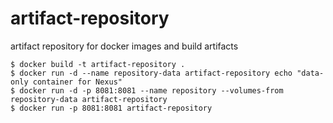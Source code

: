 # artifact-repository
artifact repository for docker images and build artifacts

```
$ docker build -t artifact-repository .
$ docker run -d --name repository-data artifact-repository echo "data-only container for Nexus"
$ docker run -d -p 8081:8081 --name repository --volumes-from repository-data artifact-repository
$ docker run -p 8081:8081 artifact-repository  
```
